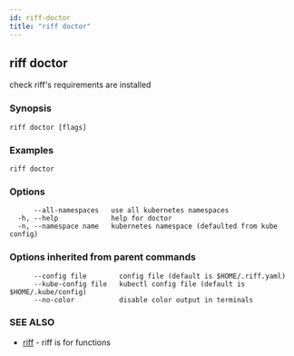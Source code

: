 ```yaml
---
id: riff-doctor
title: "riff doctor"
---
```

## riff doctor

check riff's requirements are installed

### Synopsis

<todo>

```
riff doctor [flags]
```

### Examples

```
riff doctor
```

### Options

```
      --all-namespaces   use all kubernetes namespaces
  -h, --help             help for doctor
  -n, --namespace name   kubernetes namespace (defaulted from kube config)
```

### Options inherited from parent commands

```
      --config file        config file (default is $HOME/.riff.yaml)
      --kube-config file   kubectl config file (default is $HOME/.kube/config)
      --no-color           disable color output in terminals
```

### SEE ALSO

* [riff](riff.md)	 - riff is for functions


